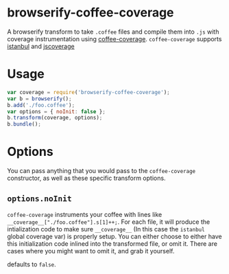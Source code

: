 # browserify-coffee-coverage

A browserify transform to take `.coffee` files and compile them into `.js` with coverage instrumentation using
[coffee-coverage](https://github.com/benbria/coffee-coverage). `coffee-coverage` supports
[istanbul](https://github.com/gotwarlost/istanbul) and [jscoverage](http://siliconforks.com/jscoverage/)

# Usage

```javascript
var coverage = require('browserify-coffee-coverage');
var b = browserify();
b.add('./foo.coffee');
var options = { noInit: false };
b.transform(coverage, options);
b.bundle();
```

# Options

You can pass anything that you would pass to the `coffee-coverage` constructor, as well as these specific transform
options.

## `options.noInit`

`coffee-coverage` instruments your coffee with lines like `__coverage__["./foo.coffee"].s[1]++;`. For each file, it will
 produce the intialization code to make sure `__coverage__` (In this case the `istanbul` global coverage var) is
 properly setup. You can either choose to either have this initialization code inlined into the transformed file, or
 omit it. There are cases where you might want to omit it, and grab it yourself.

 defaults to `false`.
